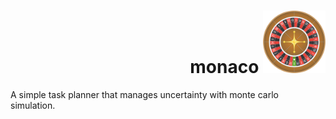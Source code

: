 <h1 align="right">
monaco
<img src="roulette.jpg" alt="monaco" height="100" width="100"/>
</h1>

A simple task planner that manages uncertainty with monte carlo simulation.


